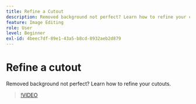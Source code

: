 ```yaml
---
title: Refine a Cutout
description: Removed background not perfect? Learn how to refine your cutouts
feature: Image Editing
role: User
level: Beginner
exl-id: 4beec7df-89e1-43a5-b8cd-8932aeb2d879
---
```

# Refine a cutout

Removed background not perfect? Learn how to refine your cutouts.

>[!VIDEO](https://video.tv.adobe.com/v/3420221?quality=12&learn=on&hidetitle=true)
